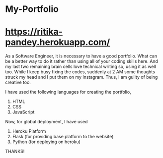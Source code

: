 # My-Portfolio
# https://ritika-pandey.herokuapp.com/
 
As a Software Engineer, it is necessary to have a good portfolio. What can be a better way to do it rather than using all of your coding skills here. And my last two remaining brain cells love technical writing so, using it as well too. 
While I keep busy fixing the codes, suddenly at 2 AM some thoughts struck my head and I put them on my Instagram. Thus, I am guilty of being creative too.


I have used the following languages for creating the portfolio,
1. HTML
2. CSS
3. JavaScript

Now, for global deployment, I have used 
1. Heroku Platform
2. Flask (for providing base platform to the website)
3. Python (for deploying on heroku)

THANKS!
